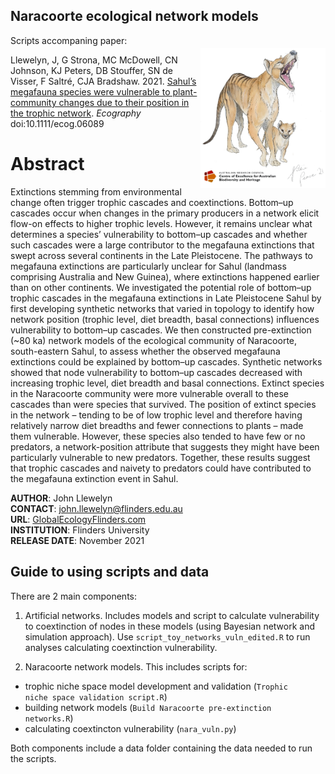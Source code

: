 ## Naracoorte ecological network models
<img align="right" src="thylacine.png" alt="thylacine" width="200" style="margin-top: 20px">

Scripts accompaning paper:

Llewelyn, J, G Strona, MC McDowell, CN Johnson, KJ Peters, DB Stouffer, SN de Visser, F Saltré, CJA Bradshaw. 2021. [Sahul’s megafauna species were vulnerable to plant-community changes due to their position in the trophic network](http://doi.org/10.1111/ecog.06089). <em>Ecography</em> doi:10.1111/ecog.06089

# Abstract
Extinctions stemming from environmental change often trigger trophic cascades and coextinctions. Bottom–up cascades occur when changes in the primary producers in a
network elicit flow-on effects to higher trophic levels. However, it remains unclear what determines a species’ vulnerability to bottom–up cascades and whether such cascades were a large contributor to the megafauna extinctions that swept across several continents in the Late Pleistocene. The pathways to megafauna extinctions are particularly unclear for Sahul (landmass comprising Australia and New Guinea), where extinctions happened earlier than on other continents. We investigated the potential role of bottom–up trophic cascades in the megafauna extinctions in Late Pleistocene Sahul by first developing synthetic networks that varied in topology to identify how network position (trophic level, diet breadth, basal connections) influences vulnerability to bottom–up cascades. We then constructed pre-extinction (~80 ka) network models of the ecological community of Naracoorte, south-eastern Sahul, to assess whether the observed megafauna extinctions could be explained by bottom–up cascades. Synthetic networks showed that node vulnerability to bottom–up cascades decreased with increasing trophic level, diet breadth and basal connections. Extinct species in the Naracoorte community were more vulnerable overall to these cascades than were species that survived. The position of extinct species in the network – tending to be of low trophic level and therefore having relatively narrow diet breadths and fewer connections to plants – made them vulnerable. However, these species also tended to have few or no predators, a network-position attribute that suggests they might have been particularly vulnerable to new predators. Together, these results suggest that trophic cascades and naivety to predators could have contributed to the megafauna extinction event in Sahul.

<strong>AUTHOR</strong>: John Llewelyn<br>
<strong>CONTACT</strong>: john.llewelyn@flinders.edu.au<br>
<strong>URL</strong>: <a href="http://GlobalEcologyFlinders.com">GlobalEcologyFlinders.com</a><br>
<strong>INSTITUTION</strong>: Flinders University<br>
<strong>RELEASE DATE</strong>: November 2021

## Guide to using scripts and data 

There are 2 main components:

1. Artificial networks. Includes models and script to calculate vulnerability to coextinction of nodes in these models (using Bayesian network and simulation approach). Use <code>script_toy_networks_vuln_edited.R</code> to run analyses calculating coextinction vulnerability.

2. Naracoorte network models. This includes scripts for:
- trophic niche space model development and validation (<code>Trophic niche space validation script.R</code>)
- building network models (<code>Build Naracoorte pre-extinction networks.R</code>)
- calculating coextincton vulnerability (<code>nara_vuln.py</code>)

Both components include a data folder containing the data needed to run the scripts.
